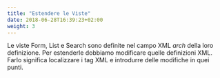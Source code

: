 ```yaml
---
title: "Estendere le Viste"
date: 2018-06-28T16:39:23+02:00
weight: 3
---
```


Le viste Form, List e Search sono definite nel campo XML _arch_ della loro definizione. Per estenderle dobbiamo modificare quelle definizioni XML. Farlo significa localizzare i tag XML e introdurre delle modifiche in quei punti.

